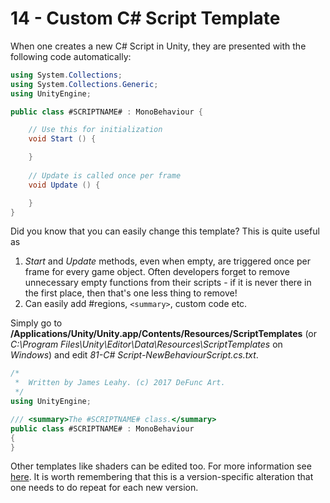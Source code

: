 # 14 - Custom C# Script Template

When one creates a new C# Script in Unity, they are presented with the following code automatically:

```C#
using System.Collections;
using System.Collections.Generic;
using UnityEngine;

public class #SCRIPTNAME# : MonoBehaviour {

	// Use this for initialization
	void Start () {

	}
	
	// Update is called once per frame
	void Update () {

	}
}
```

Did you know that you can easily change this template? This is quite useful as
1. *Start* and *Update* methods, even when empty, are triggered once per frame for every game object. Often developers forget to remove unnecessary empty functions from their scripts - if it is never there in the first place, then that's one less thing to remove!
2. Can easily add #regions, ```<summary>```, custom code etc.

Simply go to **/Applications/Unity/Unity.app/Contents/Resources/ScriptTemplates** (or *C:\Program Files\Unity\Editor\Data\Resources\ScriptTemplates* on *Windows*) and edit *81-C# Script-NewBehaviourScript.cs.txt*.

```C#
/*
 *  Written by James Leahy. (c) 2017 DeFunc Art.
 */
using UnityEngine;

/// <summary>The #SCRIPTNAME# class.</summary>
public class #SCRIPTNAME# : MonoBehaviour
{
}
```

Other templates like shaders can be edited too. For more information see [here](https://support.unity3d.com/hc/en-us/articles/210223733-How-to-customize-Unity-script-templates). It is worth remembering that this is a version-specific alteration that one needs to do repeat for each new version.